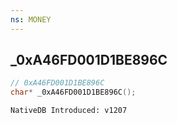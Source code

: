 ```yaml
---
ns: MONEY
---
```

## _0xA46FD001D1BE896C

```c
// 0xA46FD001D1BE896C
char* _0xA46FD001D1BE896C();
```

```
NativeDB Introduced: v1207
```


